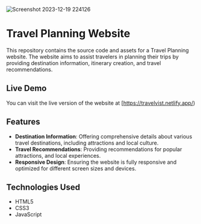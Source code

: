 ![Screenshot 2023-12-19 224126](https://github.com/AlekseiIvanovI/travel/assets/149438366/a718df99-2de1-47c6-8fe8-b8ef7d7195ac)

# Travel Planning Website

This repository contains the source code and assets for a Travel Planning website. The website aims to assist travelers in planning their trips by providing destination information, itinerary creation, and travel recommendations.

## Live Demo

You can visit the live version of the website at [https://travelvist.netlify.app/)

## Features

- **Destination Information**: Offering comprehensive details about various travel destinations, including attractions and local culture.
- **Travel Recommendations**: Providing recommendations for popular attractions, and local experiences.
- **Responsive Design**: Ensuring the website is fully responsive and optimized for different screen sizes and devices.

## Technologies Used

- HTML5
- CSS3
- JavaScript
